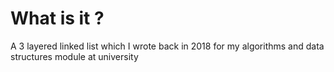 # What is it ?

A 3 layered linked list which I wrote back in 2018 for my algorithms and data structures module at university
